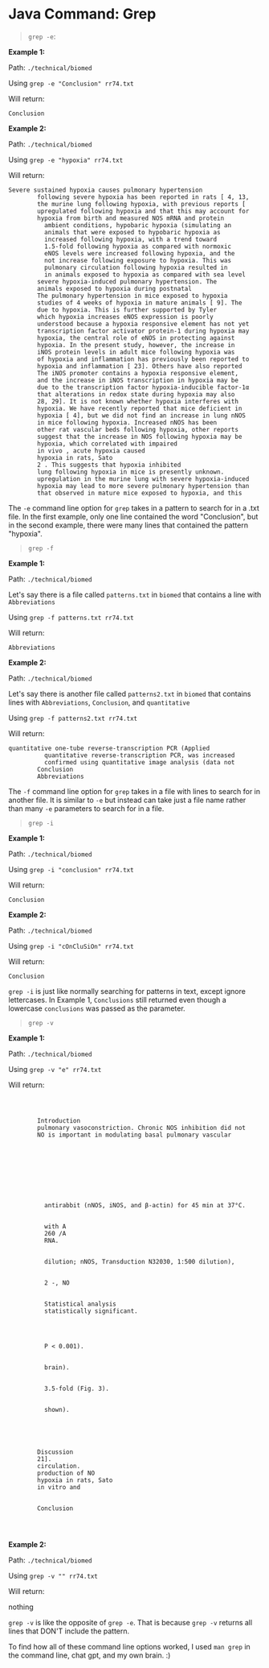 # Java Command: Grep

> `grep -e`:

**Example 1:**

Path: `./technical/biomed`

Using `grep -e "Conclusion" rr74.txt`

Will return:

`Conclusion`

**Example 2:**

Path: `./technical/biomed`

Using `grep -e "hypoxia" rr74.txt`

Will return:

```
Severe sustained hypoxia causes pulmonary hypertension
        following severe hypoxia has been reported in rats [ 4, 13,
        the murine lung following hypoxia, with previous reports [
        upregulated following hypoxia and that this may account for
        hypoxia from birth and measured NOS mRNA and protein
          ambient conditions, hypobaric hypoxia (simulating an
          animals that were exposed to hypobaric hypoxia as
          increased following hypoxia, with a trend toward
          1.5-fold following hypoxia as compared with normoxic
          eNOS levels were increased following hypoxia, and the
          not increase following exposure to hypoxia. This was
          pulmonary circulation following hypoxia resulted in
          in animals exposed to hypoxia as compared with sea level
        severe hypoxia-induced pulmonary hypertension. The
        animals exposed to hypoxia during postnatal
        The pulmonary hypertension in mice exposed to hypoxia
        studies of 4 weeks of hypoxia in mature animals [ 9]. The
        due to hypoxia. This is further supported by Tyler
        which hypoxia increases eNOS expression is poorly
        understood because a hypoxia responsive element has not yet
        transcription factor activator protein-1 during hypoxia may
        hypoxia, the central role of eNOS in protecting against
        hypoxia. In the present study, however, the increase in
        iNOS protein levels in adult mice following hypoxia was
        of hypoxia and inflammation has previously been reported to
        hypoxia and inflammation [ 23]. Others have also reported
        The iNOS promoter contains a hypoxia responsive element,
        and the increase in iNOS transcription in hypoxia may be
        due to the transcription factor hypoxia-inducible factor-1α
        that alterations in redox state during hypoxia may also
        28, 29]. It is not known whether hypoxia interferes with
        hypoxia. We have recently reported that mice deficient in
        hypoxia [ 4], but we did not find an increase in lung nNOS
        in mice following hypoxia. Increased nNOS has been
        other rat vascular beds following hypoxia, other reports
        suggest that the increase in NOS following hypoxia may be
        hypoxia, which correlated with impaired
        in vivo , acute hypoxia caused
        hypoxia in rats, Sato
        2 . This suggests that hypoxia inhibited
        lung following hypoxia in mice is presently unknown.
        upregulation in the murine lung with severe hypoxia-induced
        hypoxia may lead to more severe pulmonary hypertension than
        that observed in mature mice exposed to hypoxia, and this
```
       
The `-e` command line option for `grep` takes in a pattern to search for in a .txt file. In the first example, only one line contained the word "Conclusion", but in the second example, there were many lines that contained the pattern "hypoxia".

> `grep -f`

**Example 1:**

Path: `./technical/biomed`

Let's say there is a file called `patterns.txt` in `biomed` that contains a line with `Abbreviations`

Using `grep -f patterns.txt rr74.txt`

Will return:

`Abbreviations`

**Example 2:**

Path: `./technical/biomed`

Let's say there is another file called `patterns2.txt` in `biomed` that contains lines with `Abbreviations`, `Conclusion`, and `quantitative`

Using `grep -f patterns2.txt rr74.txt`

Will return:

```
quantitative one-tube reverse-transcription PCR (Applied
          quantitative reverse-transcription PCR, was increased
          confirmed using quantitative image analysis (data not
        Conclusion
        Abbreviations
```
        
The `-f` command line option for `grep` takes in a file with lines to search for in another file. It is similar to `-e` but instead can take just a file name rather than many `-e` parameters to search for in a file.

> `grep -i`

**Example 1:**

Path: `./technical/biomed`

Using `grep -i "conclusion" rr74.txt`

Will return:

`Conclusion`

**Example 2:**

Path: `./technical/biomed`

Using `grep -i "cOnCluSiOn" rr74.txt`

Will return:

`Conclusion`

`grep -i` is just like normally searching for patterns in text, except ignore lettercases. In Example 1, `Conclusions` still returned even though a lowercase `conclusions` was passed as the parameter.

> `grep -v`

**Example 1:**

Path: `./technical/biomed`

Using `grep -v "e" rr74.txt`

Will return:

```



        Introduction
        pulmonary vasoconstriction. Chronic NOS inhibition did not
        NO is important in modulating basal pulmonary vascular









          antirabbit (nNOS, iNOS, and β-actin) for 45 min at 37°C.


          with A
          260 /A
          RNA.


          dilution; nNOS, Transduction N32030, 1:500 dilution),


          2 -, NO


          Statistical analysis
          statistically significant.




          P < 0.001).


          brain).


          3.5-fold (Fig. 3).


          shown).





        Discussion
        21].
        circulation.
        production of NO
        hypoxia in rats, Sato
        in vitro and


        Conclusion




```

**Example 2:**

Path: `./technical/biomed`

Using `grep -v "" rr74.txt`

Will return:

nothing

`grep -v` is like the opposite of `grep -e`. That is because `grep -v` returns all lines that DON'T include the pattern.

To find how all of these command line options worked, I used `man grep` in the command line, chat gpt, and my own brain. :)
